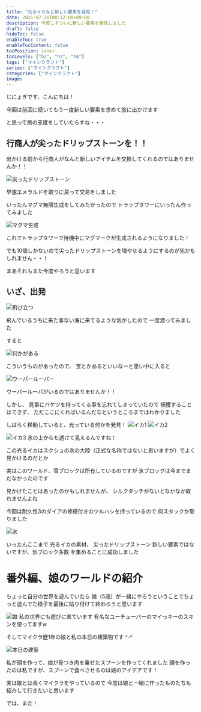 ```yaml
---
title: "光るイカなど新しい要素を発見！"
date: 2021-07-26T00:12:00+09:00
description: 今度こそついに新しい要素を発見しました
draft: false
hideToc: false
enableToc: true
enableTocContent: false
tocPosition: inner
tocLevels: ["h2", "h3", "h4"]
tags: ["マインクラフト"]
series: ["マインクラフト"]
categories: ["マインクラフト"]
image:
---
```


じにょぎです、こんにちは！

今回は前回に続いてもう一度新しい要素を求めて旅に出かけます

と思って旅の支度をしていたらすね・・・

## 行商人が尖ったドリップストーンを！！

出かける前から行商人がなんと新しいアイテムを交換してくれるのではありませんか！！

![尖ったドリップストーン](/mcpe/20210726/10.jpeg)

早速エメラルドを取りに戻って交易をしました

いったんマグマ無限生成をしてみたかったので
トラップタワーにいったん作ってみました

![マグマ生成](/mcpe/20210726/12.jpeg)

これでトラップタワーで待機中にマグマークが生成されるようになりました！

でも10個しかないので尖ったドリップストーンを増やせるようにするのが先かもしれません・・！


まあそれもまた今度やろうと思います


## いざ、出発

![飛び立つ](/mcpe/20210726/01.jpeg)


飛んでいるうちに来た事ない海に来てるような気がしたので
一度潜ってみました

すると

![何かがある](/mcpe/20210726/02.jpeg)

こういうものがあったので、
宝とかあるといいなーと思い中に入ると

![ウーパールーパー](/mcpe/20210726/03.jpeg)

ウーパールーパがいるのではありませんか！！

しかし、
見事にバケツを持ってくる事を忘れてしまっていたので
捕獲することはできず、
ただここにくればいるんだなというところまではわかりました

しばらく移動していると、光っている何かを発見！
![イカ1](/mcpe/20210726/04.jpeg)
![イカ2](/mcpe/20210726/05.jpeg)

![イカ3](/mcpe/20210726/06.jpeg)
氷の上からも透けて見えるんですね！


この光るイカはスクショの氷の大陸（正式な名称ではないと思いますが）でよく見かけるのだとか

実はこのワールド、雪ブロックは所有しているのですが
氷ブロックは今までまだなかったのです

見かけたことはあったのかもしれませんが、
シルクタッチがないとなかなか取れませんよね

今回は耐久性3のダイアの修繕付きのツルハシを持っているので
何スタックか取りました

![氷](/mcpe/20210726/07.jpeg)

いったんここまで
光るイカの素材、
尖ったドリップストーン
新しい要素ではないですが、氷ブロック多数
を集めることに成功しました


# 番外編、娘のワールドの紹介

ちょっと自分の世界を遊んでいたら
娘（5歳）が一緒にやろうということでちょっと遊んでた様子を最後に貼り付けて終わろうと思います

![娘](/mcpe/20210726/20.jpeg)
私の世界にも遊びに来ています
有名なユーチューバーのマイっキーのスキンを使ってますw

そしてマイクラ歴1年の娘と私の本日の建築物です ^-^

![本日の建築](/mcpe/20210726/21.jpeg)

私が顔を作って、娘が骨つき肉を乗せたスプーンを作ってくれました
顔を作ったのは私ですが、スプーンで食べさせるのは娘のアイデアです！

実は娘とは長くマイクラをやっているので
今度は娘と一緒に作ったものたちも紹介して行きたいと思います

では、また！
